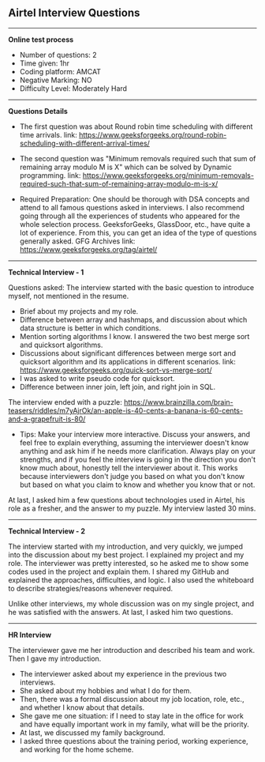 ## Airtel Interview Questions
________
<b name = "testProcess">Online test process </b><br/> 

- Number of questions: 2
- Time given: 1hr
- Coding platform: AMCAT
- Negative Marking: NO
- Difficulty Level: Moderately Hard

----
<b name = "assesmentQuestions">Questions Details</b> 

- The first question was about Round robin time scheduling with different time arrivals. 
link: https://www.geeksforgeeks.org/round-robin-scheduling-with-different-arrival-times/

- The second question was "Minimum removals required such that sum of remaining array modulo M is X" which can be solved by Dynamic programming.
link: https://www.geeksforgeeks.org/minimum-removals-required-such-that-sum-of-remaining-array-modulo-m-is-x/

- Required Preparation: One should be thorough with DSA concepts and attend to all famous questions asked in interviews. I also recommend going through all the experiences of students who appeared for the whole selection process. GeeksforGeeks, GlassDoor, etc., have quite a lot of experience. From this, you can get an idea of the type of questions generally asked. 
GFG Archives link: https://www.geeksforgeeks.org/tag/airtel/ 

----
<b name = "TI1">Technical Interview - 1</b>

Questions asked: The interview started with the basic question to introduce myself, not mentioned in the resume.
- Brief about my projects and my role. 
- Difference between array and hashmaps, and discussion about which data structure is better in which conditions.
- Mention sorting algorithms I know. I answered the two best merge sort and quicksort algorithms. 
- Discussions about significant differences between merge sort and quicksort algorithm and its applications in different scenarios.
link: https://www.geeksforgeeks.org/quick-sort-vs-merge-sort/ 
- I was asked to write pseudo code for quicksort.
- Difference between inner join, left join, and right join in SQL.

The interview ended with a puzzle: https://www.brainzilla.com/brain-teasers/riddles/m7yAjrOk/an-apple-is-40-cents-a-banana-is-60-cents-and-a-grapefruit-is-80/

- Tips: Make your interview more interactive. Discuss your answers, and feel free to explain everything, assuming the interviewer doesn't know anything and ask him if he needs more clarification. Always play on your strengths, and if you feel the interview is going in the direction you don't know much about, honestly tell the interviewer about it. This works because interviewers don't judge you based on what you don't know but based on what you claim to know and whether you know that or not.

At last, I asked him a few questions about technologies used in Airtel, his role as a fresher, and the answer to my puzzle. My interview lasted 30 mins.

----
<b name = "TI2">Technical Interview - 2</b>

The interview started with my introduction, and very quickly, we jumped into the discussion about my best project. I explained my project and my role. The interviewer was pretty interested, so he asked me to show some codes used in the project and explain them. 
I shared my GitHub and explained the approaches, difficulties, and logic. I also used the whiteboard to describe strategies/reasons whenever required.

Unlike other interviews, my whole discussion was on my single project, and he was satisfied with the answers. At last, I asked him two questions.

----
<b name = "HR">HR Interview</b>

The interviewer gave me her introduction and described his team and work. Then I gave my introduction. 
- The interviewer asked about my experience in the previous two interviews.
- She asked about my hobbies and what I do for them. 
- Then, there was a formal discussion about my job location, role, etc., and whether I know about that details.
- She gave me one situation: if I need to stay late in the office for work and have equally important work in my family, what will be the priority. 
- At last, we discussed my family background.
- I asked three questions about the training period, working experience, and working for the home scheme.

